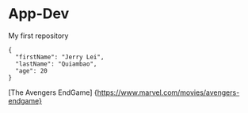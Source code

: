 # App-Dev
My first repository
```
{
  "firstName": "Jerry Lei",
  "lastName": "Quiambao",
  "age": 20
}
```

[The Avengers EndGame] {https://www.marvel.com/movies/avengers-endgame}
